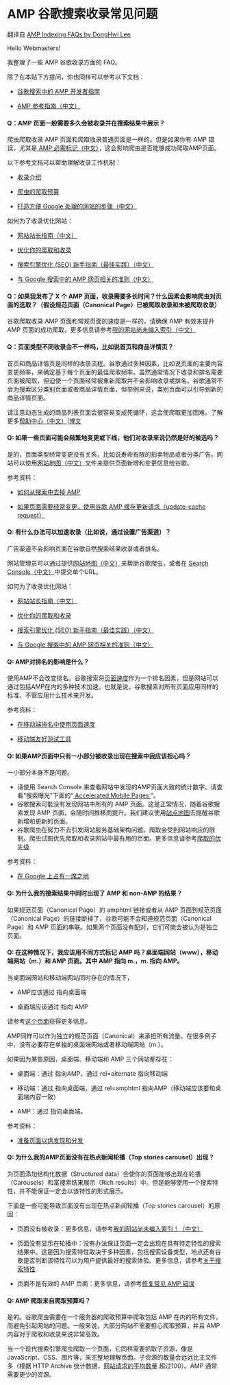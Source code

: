 # AMP 谷歌搜索收录常见问题

翻译自 [AMP Indexing FAQs by DongHwi Lee](https://productforums.google.com/forum/?hl=en#!category-topic/webmasters/Vrgj-a-gtm0)

Hello Webmasters!

我整理了一些 AMP 谷歌收录方面的 FAQ。

除了在本贴下方提问，你也同样可以参考以下文档：

* [谷歌搜索中的 AMP 开发者指南](https://developers.google.com/search/docs/guides/about-amp)

* [AMP 参考指南（中文）](https://www.ampproject.org/zh_cn/)


#### Q：AMP 页面一般需要多久会被收录并在搜索结果中展示？

爬虫爬取收录 AMP 页面和爬取收录普通页面是一样的。但是如果你有 AMP 错误，尤其是[ AMP 必需标记（中文）](https://www.ampproject.org/zh_cn/docs/getting_started/create/basic_markup)，这会影响爬虫是否能够成功爬取AMP页面。


以下参考文档可以帮助理解收录工作机制：

* [收录介绍](https://developers.google.com/search/docs/guides/intro-indexing)

* [爬虫的爬取预算](https://webmasters.googleblog.com/2017/01/what-crawl-budget-means-for-googlebot.html)

* [打造方便 Google 处理的网站的步骤（中文）](https://support.google.com/webmasters/answer/40349?hl=zh-Hans)


如何为了收录优化网站：

* [网站站长指南（中文）](https://support.google.com/webmasters/answer/35769)

* [优化你的爬取和收录](https://webmasters.googleblog.com/2009/08/optimize-your-crawling-indexing.html)

* [搜索引擎优化 (SEO) 新手指南（最佳实践）（中文）](https://support.google.com/webmasters/answer/7451184?vid=0-624057219926-1543423419632)

* [与 Google 搜索中的 AMP 网页相关的准则（中文）](https://support.google.com/webmasters/answer/6340290)


#### Q：如果我发布了 X 个 AMP 页面，收录需要多长时间？什么因素会影响爬虫对页面的选取？（假设规范页面（Canonical Page）已被爬取收录和未被爬取收录）

谷歌爬取收录 AMP 页面和常规页面的速度是一样的。请确保 AMP 有效来提升 AMP 页面的成功爬取，更多信息请参考[我的网站尚未编入索引（中文）](https://support.google.com/webmasters/answer/1050724?hl=zh-Hans&ref_topic=4558960)


#### Q：页面类型不同收录会不一样吗，比如说首页和商品详情页？

首页和商品详情页是同样的收录流程。谷歌通过多种因素，比如说页面的主要内容变更频率，来确定基于每个页面的最佳爬取频率。虽然通常情况下收录和排名需要页面被爬取，但迫使一个页面经常被重新爬取并不会影响收录或排名。谷歌通常不会为搜索区分类别页面或者商品详情页面，但举例来说，类别页面可以引导到新的商品详情页面。

请注意动态生成的商品列表页面会很容易变成死循环，这会使爬取更加困难。了解更多[帮助中心（中文）](https://support.google.com/webmasters/answer/76401?hl=zh-Hans)|[博文](https://webmasters.googleblog.com/2008/08/to-infinity-and-beyond-no.html)


#### Q: 如果一些页面可能会频繁地变更或下线，他们对收录来说仍然是好的候选吗？

是的，页面类型经常变更没有关系，比如说寿命有限的拍卖物品或者分类广告。网站可以使用[网站地图（中文）](https://support.google.com/webmasters/answer/183668?hl=zh-Hans)文件来提供页面新增和变更信息给谷歌。

参考资料：

* [如何从搜索中去掉 AMP](https://developers.google.com/search/docs/guides/remove-amp)

* [如果页面需要经常变更，使用谷歌 AMP 缓存更新请求（update-cache request）](https://developers.google.com/amp/cache/update-cache)


#### Q: 有什么办法可以加速收录（比如说，通过设置广告渠道）？

广告渠道不会影响页面在谷歌自然搜索结果收录或者排名。

网站管理员可以通过提供[网站地图（中文）](https://support.google.com/webmasters/answer/156184?hl=zh-Hans)来帮助谷歌爬虫，或者在 [Search Console（中文）](https://support.google.com/webmasters/answer/6065812?hl=zh-Hans)中提交单个URL。

如何为了收录优化网站：

* [网站站长指南（中文）](https://support.google.com/webmasters/answer/35769?hl=zh-Hans)

* [优化你的爬取和收录](https://webmasters.googleblog.com/2009/08/optimize-your-crawling-indexing.html)

* [搜索引擎优化 (SEO) 新手指南（最佳实践）（中文）](https://support.google.com/webmasters/answer/7451184?hl=zh-Hans)

* [与 Google 搜索中的 AMP 网页相关的准则（中文）](https://support.google.com/webmasters/answer/6340290?hl=zh-Hans)


#### Q: AMP对排名的影响是什么？

使用AMP不会改变排名。谷歌搜索将[页面速度](https://webmasters.googleblog.com/2018/01/using-page-speed-in-mobile-search.html)作为一个排名因素，但是网站可以通过包括AMP在内的多种技术加速。也就是说，谷歌搜索对所有页面应用同样的标准，不管应用什么技术来开发。

参考资料：

* [在移动端排名中使用页面速度](https://webmasters.googleblog.com/2018/01/using-page-speed-in-mobile-search.html)

* [移动端友好测试工具](https://search.google.com/test/mobile-friendly)


#### Q: 如果AMP页面中只有一小部分被收录出现在搜索中我应该担心吗？

一小部分本身不是问题。
* 请使用 Search Console 来查看网站中发现的AMP页面大致的统计数字。请查看“搜索曝光”下面的“[ Accelerated Mobile Pages ](https://www.google.com/webmasters/tools/accelerated-mobile-pages)”。
* 谷歌搜索可能没有发现网站中所有的 AMP 页面。这是正常情况，随着谷歌搜索发现 AMP 页面，会随时间推移而提升。我们建议使用[站点地图](https://support.google.com/webmasters/answer/156184)去提醒谷歌新增和更新的页面。
* 谷歌爬虫在努力不去引发网站服务基础架构问题。爬取会受到网站响应的限制。爬虫试图优先爬取和收录网站中最有用的页面。更多信息请参考[爬取的优先级](https://webmasters.googleblog.com/2017/01/what-crawl-budget-means-for-googlebot.html)

参考资料：

* [在 Google 上占有一席之地](https://support.google.com/webmasters/answer/6259634?hl=zh-Hans)


#### Q: 为什么我的搜索结果中同时出现了 AMP 和 non-AMP 的结果？

如果规范页面（Canonical Page）的 amphtml 链接或者从 AMP 页面到规范页面（Canonical Page）的链接断掉了，谷歌可能不会知道规范页面（Canonical Page）和 AMP 页面的串联。如果两个页面没有配对，它们可能会被认为是独立页面。


#### Q: 在这种情况下，我应该用不同方式标记 AMP 吗？桌面端网站（www），移动端网站（m.）和 AMP 页面。其中 AMP 指向 m.，m. 指向 AMP。

当桌面端网站和移动端网站同时存在的情况下，

* AMP应该通过 <link rel="canonical"> 指向桌面端

* 桌面端应该通过 <link rel="amphtml"> 指向 AMP

请参考[这个页面](https://www.ampproject.org/docs/getting_started/create/prepare_for_discovery)获得更多信息。


AMP同样可以作为独立的规范页面（Canonical）来承担所有流量。在很多例子中，没有必要存在单独的桌面端网站或者移动端网站（m.）。


如果因为某些原因，桌面端、移动端和 AMP 三个网站都存在：

* 桌面端：通过 <link rel="amphtml"> 指向AMP，通过 rel=alternate 指向移动端

* 移动端：通过 <link rel="canonical"> 指向桌面端，通过 rel=amphtml 指向AMP（移动端应该要和桌面端内容一致）

* AMP：通过 <link rel="canonical"> 指向桌面端。

参考资料：

* [准备页面以供发现和分发](https://www.ampproject.org/docs/getting_started/create/prepare_for_discovery)


#### Q: 为什么我的AMP页面没有在热点新闻轮播（Top stories carousel）出现？

为页面添加结构化数据（Structured data）会使你的页面能够出现在轮播（Carousels）和富搜索结果展示（Rich results）中。但是能够使用一个搜索特性，并不能保证一定会以该特性的形式展示。

下面是一些可能导致页面没有出现在热点新闻轮播（Top stories carousel）的原因：

* 页面没有被收录：更多信息，请参考[我的网站尚未编入索引！（中文）](https://support.google.com/webmasters/answer/1050724?hl=zh-Hans&ref_topic=4558960)

* 页面没有显示在轮播中：没有办法保证页面一定会出现在具有特定特性的搜索结果中。这是因为搜索特性取决于多种因素，包括搜索设备类型，地点还有谷歌是否判断该特性可以为用户提供最好的搜索体验。更多信息，请参考[关于搜索特性](https://developers.google.com/search/docs/guides/search-features)

* 页面不是有效的 AMP 页面：更多信息，请参考[修复常见 AMP 错误](https://developers.google.com/search/docs/guides/validate-amp#fix-common-amp-errors)


#### Q: AMP 爬取来自爬取预算吗？

是的。谷歌爬虫需要在一个服务器的爬取预算中爬取包括 AMP 在内的所有文件，而避免引起网站的问题。一般来说，大部分网站不需要担心爬取预算，并且 AMP 内容对于爬取和收录来说非常高效。

当一个现代搜索引擎爬虫爬取一个页面，它同样需要抓取子资源，像是 JavaScript、CSS、图片等，来完整地理解页面。子资源的数量会远远比主文件多（根据 HTTP Archive 统计数据，[网站请求的平均数量](https://httparchive.org/reports/state-of-the-web#bytesTotal&reqTotal) 超过100）。AMP 通常需要更少的资源。
